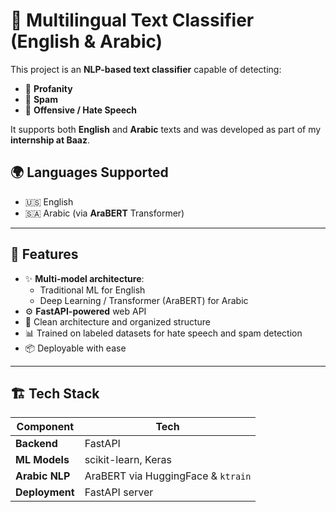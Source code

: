 # 🧠 Multilingual Text Classifier (English & Arabic)

This project is an **NLP-based text classifier** capable of detecting:

- 🚫 **Profanity**
- 📩 **Spam**
- 💢 **Offensive / Hate Speech**

It supports both **English** and **Arabic** texts and was developed as part of my **internship at Baaz**.

## 🌍 Languages Supported

- 🇺🇸 English
- 🇸🇦 Arabic (via **AraBERT** Transformer)

---

## 🚀 Features

- ✨ **Multi-model architecture**:
  - Traditional ML for English
  - Deep Learning / Transformer (AraBERT) for Arabic
- ⚙️ **FastAPI-powered** web API
- 🧪 Clean architecture and organized structure
- 📊 Trained on labeled datasets for hate speech and spam detection
- 📦 Deployable with ease

---

## 🏗️ Tech Stack

| Component         | Tech                             |
|------------------|----------------------------------|
| **Backend**       | FastAPI                          |
| **ML Models**     | scikit-learn, Keras              |
| **Arabic NLP**    | AraBERT via HuggingFace & `ktrain` |
| **Deployment**    | FastAPI server                   |





